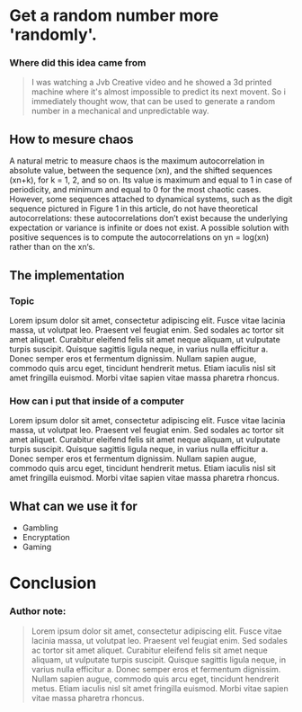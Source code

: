 # Get a random number more 'randomly'.

### Where did this idea came from

> I was watching a Jvb Creative video and he showed a 3d printed machine where it's almost impossible to predict its next movent. So i immediately thought wow, that can be used to generate a random number in a mechanical and unpredictable way.

## How to mesure chaos
A natural metric to measure chaos is the maximum autocorrelation in absolute value, between the sequence (xn), and the shifted sequences (xn+k), for k = 1, 2, and so on. Its value is maximum and equal to 1 in case of periodicity, and minimum and equal to 0 for the most chaotic cases. However, some sequences attached to dynamical systems, such as the digit sequence pictured in Figure 1 in this article, do not have theoretical autocorrelations: these autocorrelations don’t exist because the underlying expectation or variance is infinite or does not exist. A possible solution with positive sequences is to compute the autocorrelations on yn = log(xn) rather than on the xn‘s.

## The implementation
### Topic
Lorem ipsum dolor sit amet, consectetur adipiscing elit. Fusce vitae lacinia massa, ut volutpat leo. Praesent vel feugiat enim. Sed sodales ac tortor sit amet aliquet. Curabitur eleifend felis sit amet neque aliquam, ut vulputate turpis suscipit. Quisque sagittis ligula neque, in varius nulla efficitur a. Donec semper eros et fermentum dignissim. Nullam sapien augue, commodo quis arcu eget, tincidunt hendrerit metus. Etiam iaculis nisl sit amet fringilla euismod. Morbi vitae sapien vitae massa pharetra rhoncus.

### How can i put that inside of a computer
Lorem ipsum dolor sit amet, consectetur adipiscing elit. Fusce vitae lacinia massa, ut volutpat leo. Praesent vel feugiat enim. Sed sodales ac tortor sit amet aliquet. Curabitur eleifend felis sit amet neque aliquam, ut vulputate turpis suscipit. Quisque sagittis ligula neque, in varius nulla efficitur a. Donec semper eros et fermentum dignissim. Nullam sapien augue, commodo quis arcu eget, tincidunt hendrerit metus. Etiam iaculis nisl sit amet fringilla euismod. Morbi vitae sapien vitae massa pharetra rhoncus.

## What can we use it for
- Gambling
- Encryptation
- Gaming

# Conclusion


### Author note:
> Lorem ipsum dolor sit amet, consectetur adipiscing elit. Fusce vitae lacinia massa, ut volutpat leo. Praesent vel feugiat enim. Sed sodales ac tortor sit amet aliquet. Curabitur eleifend felis sit amet neque aliquam, ut vulputate turpis suscipit. Quisque sagittis ligula neque, in varius nulla efficitur a. Donec semper eros et fermentum dignissim. Nullam sapien augue, commodo quis arcu eget, tincidunt hendrerit metus. Etiam iaculis nisl sit amet fringilla euismod. Morbi vitae sapien vitae massa pharetra rhoncus.
